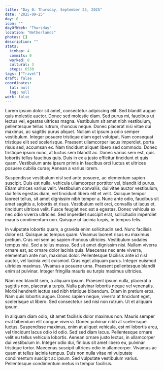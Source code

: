 ```yaml
---
title: "Day 0: Thursday, September 25, 2025"
date: "2025-09-25"
day: 0
icon: ""
dayOfWeek: "Thursday"
location: "Netherlands"
photos: []
description: ""
stats:
  kimbap: 4
  commits: 0
  worked: 0
  cultural: 3
  steps: 6530
tags: ["Travel"]
draft: false
coordinates:
  lat: null
  lng: null
work: false
---
```


Lorem ipsum dolor sit amet, consectetur adipiscing elit. Sed blandit augue quis molestie auctor. Donec sed molestie diam. Sed purus mi, faucibus ut lectus vel, egestas ultrices magna. Vestibulum sit amet nibh vestibulum, pellentesque tellus rutrum, rhoncus neque. Donec placerat nisi vitae dui maximus, ac sagittis purus aliquet. Nullam ut ipsum a odio semper vestibulum. Integer posuere tristique diam eget volutpat. Nam consequat tristique elit sed scelerisque. Praesent ullamcorper lacus imperdiet, porta risus sed, accumsan ex. Nam tincidunt aliquet libero sed commodo. Donec tristique ipsum nunc, at luctus sem blandit ac. Donec varius sem est, quis lobortis tellus faucibus quis. Duis in ex a justo efficitur tincidunt et quis quam. Vestibulum ante ipsum primis in faucibus orci luctus et ultrices posuere cubilia curae; Aenean a varius lorem.

Suspendisse vestibulum nisl sed ante posuere, ac elementum sapien suscipit. Duis est nulla, vehicula ullamcorper porttitor vel, blandit id purus. Etiam ultrices varius velit. Vestibulum convallis, dui vitae auctor vestibulum, dui felis egestas diam, vel tincidunt libero elit et velit. Quisque tempor laoreet tellus, sit amet dignissim nibh tempor a. Nunc ante odio, faucibus sit amet sagittis a, lobortis et risus. Vestibulum velit orci, convallis ut lacus et, tincidunt ultrices velit. Fusce feugiat nec est a egestas. Donec vehicula ex nec odio viverra ultricies. Sed imperdiet suscipit erat, sollicitudin imperdiet mauris condimentum non. Quisque ut lacinia turpis, in tempus felis.

In vulputate lobortis quam, a gravida enim sollicitudin sed. Nunc facilisis dolor est. Quisque ac tempus quam. Vivamus laoreet risus eu maximus pretium. Cras vel sem ac sapien rhoncus ultricies. Vestibulum sodales tempus nisi. Sed a tellus massa. Sed sit amet dignissim nisi. Nullam viverra ornare est, ac ornare dolor lacinia quis. Maecenas nec ante viverra, elementum ante non, maximus dolor. Pellentesque facilisis ante id nisl auctor, vel lacinia velit euismod. Cras eget aliquam purus. Integer euismod ultricies maximus. Vivamus a posuere urna. Praesent pellentesque blandit enim at pulvinar. Integer fringilla mauris eu turpis maximus ultricies.

Nam nec blandit sem, a aliquam ipsum. Praesent ipsum nulla, placerat a sagittis non, placerat a turpis. Nulla pulvinar lobortis neque vel venenatis. Morbi hendrerit lectus sed nibh tristique bibendum. Etiam in pretium eros. Nam quis lobortis augue. Donec sapien neque, viverra at tincidunt eget, scelerisque ut libero. Sed consectetur sed nisi non rutrum. Ut et aliquam ipsum.

In aliquam diam odio, sit amet facilisis dolor maximus non. Mauris semper erat bibendum elit congue viverra. Donec pulvinar nibh at scelerisque luctus. Suspendisse maximus, enim at aliquet vehicula, est mi lobortis arcu, vel tincidunt lacus odio id odio. Sed sed diam lacus. Pellentesque ornare velit eu tellus vehicula lobortis. Aenean ornare justo lectus, in ullamcorper dui vestibulum in. Integer odio dui, finibus sit amet libero eu, pulvinar tristique tortor. Maecenas suscipit ultrices odio in ullamcorper. Vivamus ac quam at tellus lacinia tempus. Duis non nulla vitae mi vulputate condimentum suscipit ac ipsum. Sed vulputate vestibulum varius. Pellentesque condimentum metus in tempor facilisis.